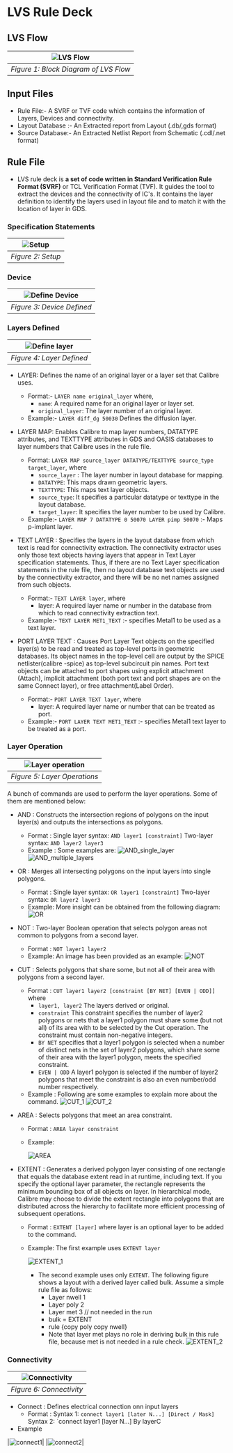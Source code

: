 # LVS Rule Deck
## LVS Flow
|<img title="LVS Flow" src="https://github.com/akpatro-github/Verification-LVS/blob/main/LVS/Calibre/Diagrams/LVS%20Flow.png">|
|:--:|
|*Figure 1: Block Diagram of LVS Flow*|

## Input Files
* Rule File:- A SVRF or TVF code which contains the information of Layers, Devices and connectivity.
* Layout Database :- An Extracted report from Layout (.db/,gds format)
* Source Database:- An Extracted Netlist Report from Schematic (.cdl/.net format)

## Rule File
* LVS rule deck is **a set of code written in Standard Verification Rule Format (SVRF)** or TCL Verification Format (TVF). It guides the tool to extract the devices and the connectivity of IC's. It contains the layer definition to identify the layers used in layout file and to match it with the location of layer in GDS.
### Specification Statements
|<img title="Setup" src="https://github.com/akpatro-github/Verification-LVS/blob/main/LVS/Calibre/Diagrams/Setup.png">|
|:--:|
|*Figure 2: Setup*|
### Device
|<img title="Define Device" src="https://github.com/akpatro-github/Verification-LVS/blob/main/LVS/Calibre/Diagrams/device.png">|
|:--:|
|*Figure 3: Device Defined*|
### Layers Defined
|<img title="Define layer" src="https://github.com/akpatro-github/Verification-LVS/blob/main/LVS/Calibre/Diagrams/layer.png">|
|:--:|
|*Figure 4: Layer Defined*|
* LAYER: Defines the name of an original layer or a layer set that Calibre uses. 
   * Format:- `LAYER name original_layer` where,
      * `name`: A required name for an original layer or layer set. 
      * `original_layer`: The layer number of an original layer. 
   * Example:- `LAYER diff_dg 50030` Defines the diffusion layer. 
   
* LAYER MAP: Enables Calibre to map layer numbers, DATATYPE attributes, and TEXTTYPE attributes in GDS and OASIS databases to layer numbers that Calibre uses in the rule file. 
   * Format: `LAYER MAP source_layer DATATYPE/TEXTTYPE source_type target_layer`, where
      * `source_layer` : The layer number in layout database for mapping.
      * `DATATYPE`: This maps drawn geometric layers.
      * `TEXTTYPE`: This maps text layer objects.
      * `source_type`: It specifies a particular datatype or texttype in the layout database.
      * `target_layer`: It specifies the layer number to be used by Calibre. 
   * Example:- `LAYER MAP 7 DATATYPE 0 50070 LAYER pimp 50070` :- Maps p-implant layer.
   
* TEXT LAYER : Specifies the layers in the layout database from which text is read for connectivity extraction. The connectivity extractor uses only those text objects having layers that appear in Text Layer specification statements. Thus, if there are no Text Layer specification statements in the rule file, then no layout database text objects are used by the connectivity extractor, and there will be no net names assigned from such objects. 
   * Format:- `TEXT LAYER layer`, where
       * layer: A required layer name or number in the database from which to read connectivity extraction text. 
   * Example:- `TEXT LAYER MET1_TEXT` :- specifies Metal1 to be used as a text layer.

* PORT LAYER TEXT : Causes Port Layer Text objects on the specified layer(s) to be read and treated as top-level ports in geometric databases. Its object names in the top-level cell are output by the SPICE netlister(calibre -spice) as top-level subcircuit pin names. Port text objects can be attached to port shapes using explicit attachment (Attach), implicit attachment (both port text and port shapes are on the same Connect layer), or free attachment(Label Order).
   * Format:- `PORT LAYER TEXT layer`, where
       * layer: A required layer name or number that can be treated as port. 
   * Example:- `PORT LAYER TEXT MET1_TEXT` :- specifies Metal1 text layer to be treated as a port.
### Layer Operation
|<img title="Layer operation" src="https://github.com/akpatro-github/Verification-LVS/blob/main/LVS/Calibre/Diagrams/layer_operation.png">|
|:--:|
|*Figure 5: Layer Operations*|

A bunch of commands are used to perform the layer operations. Some of them are mentioned below:
* AND : Constructs the intersection regions of polygons on the input layer(s) and outputs the intersections as polygons.
  * Format : Single layer syntax: `AND layer1 [constraint]`
             Two-layer syntax: `AND layer2 layer3` 
  * Example : Some examples are:
       ![AND_single_layer](https://github.com/prachi-mrudula/verification/blob/main/LVS/images/AND_1.png)
       ![AND_multiple_layers](https://github.com/prachi-mrudula/verification/blob/main/LVS/images/AND_2.png)
     
* OR : Merges all intersecting polygons on the input layers into single polygons.
  * Format : Single layer syntax: `OR layer1 [constraint]`
             Two-layer syntax: `OR layer2 layer3`
  * Example: More insight can be obtained from the following diagram:
       ![OR](https://github.com/prachi-mrudula/verification/blob/main/LVS/images/OR.png) 
     
* NOT : Two-layer Boolean operation that selects polygon areas not common to polygons from a second layer.
  * Format : `NOT layer1 layer2`
  * Example: An image has been provided as an example:
       ![NOT](https://github.com/prachi-mrudula/verification/blob/main/LVS/images/NOT.png) 
     
* CUT : Selects polygons that share some, but not all of their area with polygons from a second layer. 
  * Format : `CUT layer1 layer2 [constraint [BY NET] [EVEN | ODD]]` where
     * `layer1, layer2` The layers derived or original.
     * `constraint` This constraint specifies the number of layer2 polygons or nets that a layer1 polygon must share some (but not all) of its area with to be selected by the Cut operation. The constraint must contain non-negative integers.
     * `BY NET` specifies that a layer1 polygon is selected when a number of distinct nets in the set of layer2 polygons, which share some of their area with the layer1 polygon, meets the specified constraint. 
     * `EVEN | ODD` A layer1 polygon is selected if the number of layer2 polygons that meet the constraint is also an even number/odd number respectively. 
  * Example : Following are some examples to explain more about the command.
       ![CUT_1](https://github.com/prachi-mrudula/verification/blob/main/LVS/images/CUT_1.png)
       ![CUT_2](https://github.com/prachi-mrudula/verification/blob/main/LVS/images/CUT_2.png)
     
* AREA : Selects polygons that meet an area constraint.
  * Format : `AREA layer constraint`
  * Example:
  
       ![AREA](https://github.com/prachi-mrudula/verification/blob/main/LVS/images/AREA.png) 
     
* EXTENT : Generates a derived polygon layer consisting of one rectangle that equals the database extent read in at runtime, including text. If you specify the optional layer parameter, the rectangle represents the minimum bounding box of all objects on layer. In hierarchical mode, Calibre may choose to divide the extent rectangle into polygons that are distributed across the hierarchy to facilitate more efficient processing of subsequent operations.
  * Format : `EXTENT [layer]` where layer is an optional layer to be added to the command.
  * Example: The first example uses `EXTENT layer`
  
     ![EXTENT_1](https://github.com/prachi-mrudula/verification/blob/main/LVS/images/EXTENT_1.png)
     * The second example uses only `EXTENT`. The following figure shows a layout with a derived layer called bulk. Assume a simple rule file as follows:
         * Layer nwell 1
         * Layer poly 2
         * Layer met 3 // not needed in the run
         * bulk = EXTENT
         * rule {copy poly copy nwell}
         * Note that layer met plays no role in deriving bulk in this rule file, because met is not needed in a rule check.
       ![EXTENT_2](https://github.com/prachi-mrudula/verification/blob/main/LVS/images/EXTENT_2.png)



### Connectivity
|<img title="Connectivity" src="https://github.com/akpatro-github/Verification-LVS/blob/main/LVS/Calibre/Diagrams/connectivity.png">|
|:--:|
|*Figure 6: Connectivity*|

* Connect : Defines electrical connection onn input layers
  * Format : Syntax 1: `connect layer1 [later N...] [Direct / Mask]`
             Syntax 2: `connect layer1 [layer N...] By layerC
* Example

|<img title="connect1" src="https://github.com/akpatro-github/Verification-LVS/blob/main/LVS/Calibre/Diagrams/connect1.png">|
|<img title="connect2" src="https://github.com/akpatro-github/Verification-LVS/blob/main/LVS/Calibre/Diagrams/connect2.png">|
